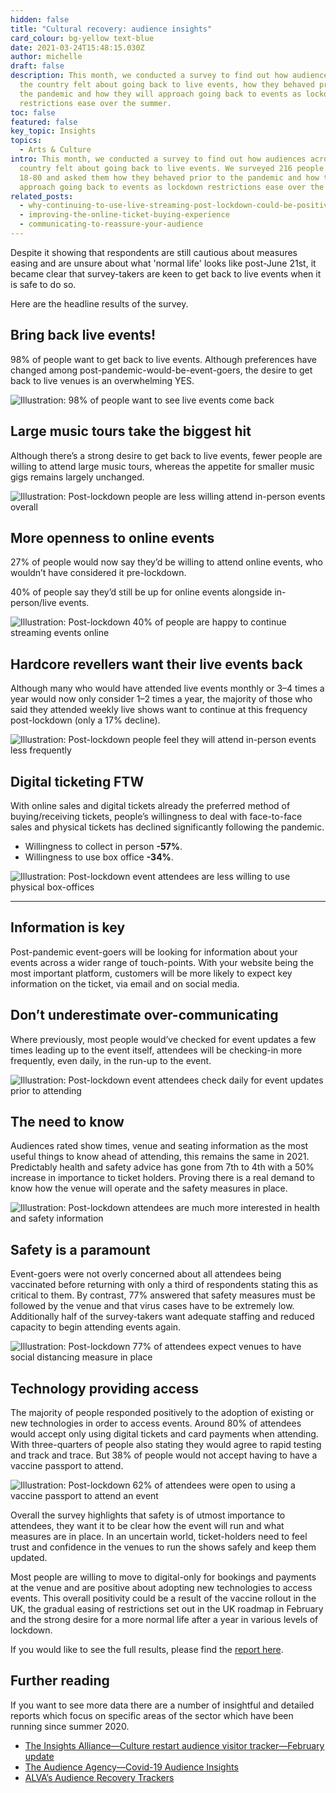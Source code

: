 ```yaml
---
hidden: false
title: "Cultural recovery: audience insights"
card_colour: bg-yellow text-blue
date: 2021-03-24T15:48:15.030Z
author: michelle
draft: false
description: This month, we conducted a survey to find out how audiences across
  the country felt about going back to live events, how they behaved prior to
  the pandemic and how they will approach going back to events as lockdown
  restrictions ease over the summer.
toc: false
featured: false
key_topic: Insights
topics:
  - Arts & Culture
intro: This month, we conducted a survey to find out how audiences across the
  country felt about going back to live events. We surveyed 216 people aged
  18-80 and asked them how they behaved prior to the pandemic and how they will
  approach going back to events as lockdown restrictions ease over the summer.
related_posts:
  - why-continuing-to-use-live-streaming-post-lockdown-could-be-positive-for-events
  - improving-the-online-ticket-buying-experience
  - communicating-to-reassure-your-audience
---
```

Despite it showing that respondents are still cautious about measures easing and are unsure about what 'normal life' looks like post-June 21st, it became clear that survey-takers are keen to get back to live events when it is safe to do so.

Here are the headline results of the survey.

## Bring back live events!

98% of people want to get back to live events. Although preferences have changed among post-pandemic-would-be-event-goers, the desire to get back to live venues is an overwhelming YES.

![Illustration: 98% of people want to see live events come back](../images/1-bring-back-live-events.jpg)

## Large music tours take the biggest hit

Although there’s a strong desire to get back to live events, fewer people are willing to attend large music tours, whereas the appetite for smaller music gigs remains largely unchanged.

![Illustration: Post-lockdown people are less willing attend in-person events overall](../images/2-large-music-tours.jpg)

## More openness to online events

27% of people would now say they’d be willing to attend online events, who wouldn’t have considered it pre-lockdown.

40% of people say they’d still be up for online events alongside in-person/live events.

![Illustration: Post-lockdown 40% of people are happy to continue streaming events online](../images/3-more-openness-to-online-events.jpg)

## Hardcore revellers want their live events back

Although many who would have attended live events monthly or 3–4 times a year would now only consider 1–2 times a year, the majority of those who said they attended weekly live shows want to continue at this frequency post-lockdown (only a 17% decline).

![Illustration: Post-lockdown people feel they will attend in-person events less frequently](../images/4-frequency.jpg)

## Digital ticketing FTW

With online sales and digital tickets already the preferred method of buying/receiving tickets, people’s willingness to deal with face-to-face sales and physical tickets has declined significantly following the pandemic.

* Willingness to collect in person **\-57%**.
* Willingness to use box office **\-34%**.

![Illustration: Post-lockdown event attendees are less willing to use physical box-offices](../images/5-digital-tickets.jpg)

- - -

## Information is key

Post-pandemic event-goers will be looking for information about your events across a wider range of touch-points. With your website being the most important platform, customers will be more likely to expect key information on the ticket, via email and on social media.

## Don’t underestimate over-communicating

Where previously, most people would’ve checked for event updates a few times leading up to the event itself, attendees will be checking-in more frequently, even daily, in the run-up to the event.

![Illustration: Post-lockdown event attendees check daily for event updates prior to attending](../images/6-over-communicating.jpg)

## The need to know

Audiences rated show times, venue and seating information as the most useful things to know ahead of attending, this remains the same in 2021. Predictably health and safety advice has gone from 7th to 4th with a 50% increase in importance to ticket holders. Proving there is a real demand to know how the venue will operate and the safety measures in place.

![Illustration: Post-lockdown attendees are much more interested in health and safety information](../images/2-large-music-tours.jpg)

## Safety is a paramount

Event-goers were not overly concerned about all attendees being vaccinated before returning with only a third of respondents stating this as critical to them. By contrast, 77% answered that safety measures must be followed by the venue and that virus cases have to be extremely low. Additionally half of the survey-takers want adequate staffing and reduced capacity to begin attending events again.

![Illustration: Post-lockdown 77% of attendees expect venues to have social distancing measure in place](../images/8-safety-is-paramount.jpg)

## **Technology providing access**

The majority of people responded positively to the adoption of existing or new technologies in order to access events. Around 80% of attendees would accept only using digital tickets and card payments when attending. With three-quarters of people also stating they would agree to rapid testing and track and trace. But 38% of people would not accept having to have a vaccine passport to attend.

![Illustration: Post-lockdown 62% of attendees were open to using a vaccine passport to attend an event](../images/9-tech-providing-access.jpg)

Overall the survey highlights that safety is of utmost importance to attendees, they want it to be clear how the event will run and what measures are in place. In an uncertain world, ticket-holders need to feel trust and confidence in the venues to run the shows safely and keep them updated.

Most people are willing to move to digital-only for bookings and payments at the venue and are positive about adopting new technologies to access events. This overall positivity could be a result of the vaccine rollout in the UK, the gradual easing of restrictions set out in the UK roadmap in February and the strong desire for a more normal life after a year in various levels of lockdown.

If you would like to see the full results, please find the [report here](https://madebykind.typeform.com/report/mFAgXA8X/gLyFNsPKDWp1lr8j).

## Further reading

If you want to see more data there are a number of insightful and detailed reports which focus on specific areas of the sector which have been running since summer 2020.

* [The Insights Alliance—Culture restart audience visitor tracker—February update](https://www.indigo-ltd.com/blog/culture-restart-audience-visitor-tracker-february-update)
* [The Audience Agency—Covid-19 Audience Insights](https://www.theaudienceagency.org/evidence/profiles)
* [ALVA’s Audience Recovery Trackers](https://decisionhouse.co.uk/alva-attractions-recovery-tracker/)